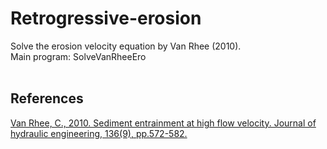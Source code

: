 # Retrogressive-erosion
Solve the erosion velocity equation by Van Rhee (2010).<br/>
Main program: SolveVanRheeEro<br/>
<br/>
## References<br>
[Van Rhee, C., 2010. Sediment entrainment at high flow velocity. Journal of hydraulic engineering, 136(9), pp.572-582.](https://ascelibrary.org/doi/full/10.1061/%28ASCE%29HY.1943-7900.0000214)
